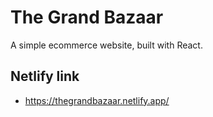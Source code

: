 # The Grand Bazaar

A simple ecommerce website, built with React.

## Netlify link

- https://thegrandbazaar.netlify.app/